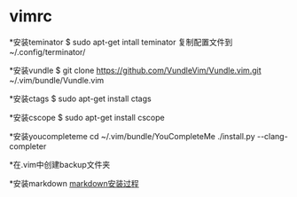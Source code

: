 # vimrc
*安装teminator
$ sudo apt-get intall teminator
复制配置文件到~/.config/terminator/

*安装vundle
$ git clone https://github.com/VundleVim/Vundle.vim.git ~/.vim/bundle/Vundle.vim

*安装ctags
$ sudo apt-get install ctags

*安装cscope
$ sudo apt-get install cscope

*安装youcompleteme
cd ~/.vim/bundle/YouCompleteMe
./install.py --clang-completer

*在.vim中创建backup文件夹

*安装markdown
[markdown安装过程](http://www.jianshu.com/p/24aefcd4ca93)
